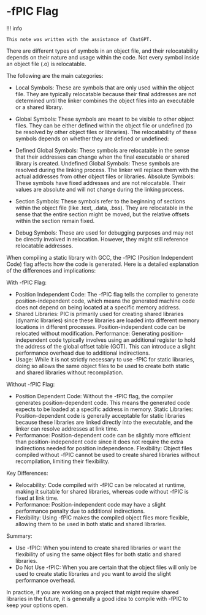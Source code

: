 # -fPIC Flag

!!! info 

    This note was written with the assistance of ChatGPT.

There are different types of symbols in an object file, and their relocatability depends on their nature and usage within the code. Not every symbol inside an object file (.o) is relocatable. 

The following are the main categories:

* Local Symbols: These are symbols that are only used within the object file. They are typically relocatable because their final addresses are not determined until the linker combines the object files into an executable or a shared library.

* Global Symbols: These symbols are meant to be visible to other object files. They can be either defined within the object file or undefined (to be resolved by other object files or libraries). The relocatability of these symbols depends on whether they are defined or undefined:

* Defined Global Symbols: These symbols are relocatable in the sense that their addresses can change when the final executable or shared library is created.
Undefined Global Symbols: These symbols are resolved during the linking process. The linker will replace them with the actual addresses from other object files or libraries.
Absolute Symbols: These symbols have fixed addresses and are not relocatable. Their values are absolute and will not change during the linking process.

* Section Symbols: These symbols refer to the beginning of sections within the object file (like .text, .data, .bss). They are relocatable in the sense that the entire section might be moved, but the relative offsets within the section remain fixed.

* Debug Symbols: These are used for debugging purposes and may not be directly involved in relocation. However, they might still reference relocatable addresses.

When compiling a static library with GCC, the -fPIC (Position Independent Code) flag affects how the code is generated. Here is a detailed explanation of the differences and implications:

With -fPIC Flag:

* Position Independent Code: The -fPIC flag tells the compiler to generate position-independent code, which means the generated machine code does not depend on being located at a specific memory address.
* Shared Libraries: PIC is primarily used for creating shared libraries (dynamic libraries) since these libraries are loaded into different memory locations in different processes. Position-independent code can be relocated without modification.
Performance: Generating position-independent code typically involves using an additional register to hold the address of the global offset table (GOT). This can introduce a slight performance overhead due to additional indirections.
* Usage: While it is not strictly necessary to use -fPIC for static libraries, doing so allows the same object files to be used to create both static and shared libraries without recompilation.

Without -fPIC Flag:

* Position Dependent Code: Without the -fPIC flag, the compiler generates position-dependent code. This means the generated code expects to be loaded at a specific address in memory.
Static Libraries: Position-dependent code is generally acceptable for static libraries because these libraries are linked directly into the executable, and the linker can resolve addresses at link time.
* Performance: Position-dependent code can be slightly more efficient than position-independent code since it does not require the extra indirections needed for position independence.
Flexibility: Object files compiled without -fPIC cannot be used to create shared libraries without recompilation, limiting their flexibility.

Key Differences:

* Relocability: Code compiled with -fPIC can be relocated at runtime, making it suitable for shared libraries, whereas code without -fPIC is fixed at link time.
* Performance: Position-independent code may have a slight performance penalty due to additional indirections.
* Flexibility: Using -fPIC makes the compiled object files more flexible, allowing them to be used in both static and shared libraries.

Summary:

* Use -fPIC: When you intend to create shared libraries or want the flexibility of using the same object files for both static and shared libraries.
* Do Not Use -fPIC: When you are certain that the object files will only be used to create static libraries and you want to avoid the slight performance overhead.

In practice, if you are working on a project that might require shared libraries in the future, it is generally a good idea to compile with -fPIC to keep your options open.